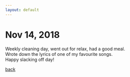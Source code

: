 ```yaml
---
layout: default
---
```


# Nov 14, 2018

Weekly cleaning day, went out for relax, had a good meal.  
Wrote down the lyrics of one of my favourite songs.  
Happy slacking off day!

[back](./)
